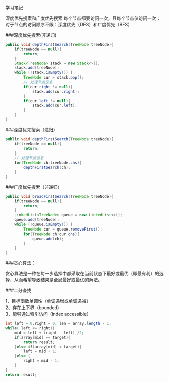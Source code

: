 学习笔记

深度优先搜索和广度优先搜索 每个节点都要访问一次，且每个节点仅访问一次； 对于节点的访问顺序不限：深度优先（DFS）和广度优先（BFS）

###深度优先搜索(非递归)
```java
public void depthFirstSearch(TreeNode treeNode){
    if(treeNode == null){
        return;
    }
    Stack<TreeNode> stack = new Stack<>();
    stack.add(treeNode);
    while (!stack.isEmpty()) {
        TreeNode cur = stack.pop();
        // 处理节点信息
        if(cur.right != null){
            stack.add(cur.right);
        }
        if(cur.left != null){
            stack.add(cur.left);
        }
    }
}
```

###深度优先搜索（递归）
```java
public void depthFirstSearch(TreeNode treeNode){
    if(treeNode == null){
        return;
    }
    // 处理节点信息
    for(TreeNode ch:treeNode.chs){
        depthFirstSearch(ch);
    }
}
```

###广度优先搜索（非递归）
```java
public void broadFirstSearch(TreeNode treeNode){
    if(treeNode == null){
        return;
    }
    LinkedList<TreeNode> queue = new LinkedList<>();
    queue.add(treeNode);
    while (!queue.isEmpty()) {
        TreeNode cur = queue.removeFirst();
        for(TreeNode ch:cur.chs){
            queue.add(ch);
        }
    }
}
```

###贪心算法：

贪心算法是一种在每一步选择中都采取在当前状态下最好或最优（即最有利）的选择，从而希望导致结果是全局最好或最优的解法。


###二分查找

1、目标函数单调性（单调递增或单调递减）  
2、存在上下界（bounded）  
3、能够通过索引访问（index accessible）  

```java
int left = 0,right = 0, len = array.length - 1;
while( left <= right){
    mid = left + (right - left) /2;
    if(array[mid] == target){
        return result;
    }else if(array[mid] < target){
        left = mid + 1;
    }else {
        right = mid - 1;
    }
}
return result;
```


